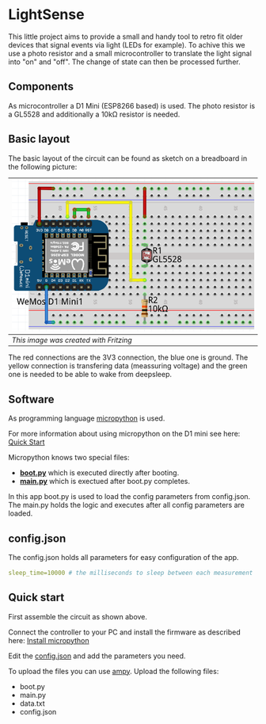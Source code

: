 # LightSense

This little project aims to provide a small and handy tool to retro fit older devices that signal events via light (LEDs for example). To achive this we use a photo resistor and a small microcontroller to translate the light signal into "on" and "off". The change of state can then be processed further.

## Components

As microcontroller a D1 Mini (ESP8266 based) is used. The photo resistor is a GL5528 and additionally a 10kΩ resistor is needed.

## Basic layout

The basic layout of the circuit can be found as sketch on a breadboard in the following picture:

| ![Circuit on breadboard](circuit_breadboard.png "Circuit on breadboard") |
| -- |
| *This image was created with Fritzing* |

The red connections are the 3V3 connection, the blue one is ground. The yellow connection is transfering data (meassuring voltage) and the green one is needed to be able to wake from deepsleep.

## Software

As programming language [micropython](https://docs.micropython.org/en/latest/index.html) is used.

For more information about using micropython on the D1 mini see here: [Quick Start](https://docs.micropython.org/en/latest/esp8266/tutorial/index.html)

Micropython knows two special files:

- __[boot.py](code/boot.py)__ which is executed directly after booting.
- __[main.py](code/main.py)__ which is exectued after boot.py completes.

In this app boot.py is used to load the config parameters from config.json. The main.py holds the logic and executes after all config parameters are loaded.

## config.json

The config.json holds all parameters for easy configuration of the app.

```yaml
sleep_time=10000 # the milliseconds to sleep between each measurement
```

## Quick start

First assemble the circuit as shown above.

Connect the controller to your PC and install the firmware as described here: [Install micropython](https://docs.micropython.org/en/latest/esp8266/tutorial/intro.html#getting-the-firmware)

Edit the [config.json](resources/config.json) and add the parameters you need.

To upload the files you can use [ampy](https://github.com/scientifichackers/ampy). Upload the following files:

- boot.py
- main.py
- data.txt
- config.json
